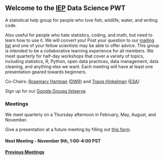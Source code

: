 ## Welcome to the [IEP](https://water.ca.gov/Programs/Environmental-Services/Interagency-Ecological-Program) Data Science PWT

A statistical help group for people who love fish, wildlife, water, and writing code.

Also useful for people who hate statistics, coding, and math, but need to learn how to use it. We will convert you! Post your question to our [mailing list](https://groups.google.com/g/bay-delta-datascience) and one of your fellow scientists may be able to offer advice. This group is intended to be a collaborative learning experience for all members. We meet quarterly for half-day workshops that cover a variety of topics, including statistics, R, Python, open data practices, data management, data cleaning, and anything else we want. Each meeting will have at least one presentation geared towards beginners.

Co-Chairs: [Rosemary Hartman](https://www.linkedin.com/in/rosemary-hartman-1b3b53bb/) ([DWR](https://water.ca.gov/)) and [Travis Hinkelman](https://www.travishinkelman.com/) ([ESA](https://esassoc.com/))

Sign up for our [Google Groups listserve](https://groups.google.com/g/bay-delta-datascience).

### Meetings

We meet quarterly on a Thursday afternoon in February, May, August, and November.

Give a presentation at a future meeting by filling out [this form](https://docs.google.com/forms/d/e/1FAIpQLSfJlYOBoqxdqHwain-XFrraKFtymYsTwxwBMKekBd0B98q5CA/viewform?usp=sf_link).

#### Next Meeting - November 9th, 1:00-4:00 PST

#### [Previous Meetings](https://interagencyecologicalprogram.github.io/DataScience/agendas)


